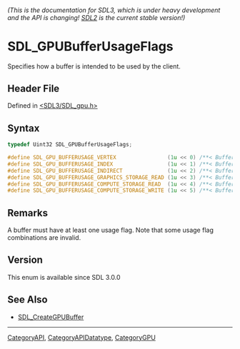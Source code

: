 ###### (This is the documentation for SDL3, which is under heavy development and the API is changing! [SDL2](https://wiki.libsdl.org/SDL2/) is the current stable version!)
# SDL_GPUBufferUsageFlags

Specifies how a buffer is intended to be used by the client.

## Header File

Defined in [<SDL3/SDL_gpu.h>](https://github.com/libsdl-org/SDL/blob/main/include/SDL3/SDL_gpu.h)

## Syntax

```c
typedef Uint32 SDL_GPUBufferUsageFlags;

#define SDL_GPU_BUFFERUSAGE_VERTEX                (1u << 0) /**< Buffer is a vertex buffer. */
#define SDL_GPU_BUFFERUSAGE_INDEX                 (1u << 1) /**< Buffer is an index buffer. */
#define SDL_GPU_BUFFERUSAGE_INDIRECT              (1u << 2) /**< Buffer is an indirect buffer. */
#define SDL_GPU_BUFFERUSAGE_GRAPHICS_STORAGE_READ (1u << 3) /**< Buffer supports storage reads in graphics stages. */
#define SDL_GPU_BUFFERUSAGE_COMPUTE_STORAGE_READ  (1u << 4) /**< Buffer supports storage reads in the compute stage. */
#define SDL_GPU_BUFFERUSAGE_COMPUTE_STORAGE_WRITE (1u << 5) /**< Buffer supports storage writes in the compute stage. */
```

## Remarks

A buffer must have at least one usage flag. Note that some usage flag
combinations are invalid.

## Version

This enum is available since SDL 3.0.0

## See Also

- [SDL_CreateGPUBuffer](SDL_CreateGPUBuffer)

----
[CategoryAPI](CategoryAPI), [CategoryAPIDatatype](CategoryAPIDatatype), [CategoryGPU](CategoryGPU)

